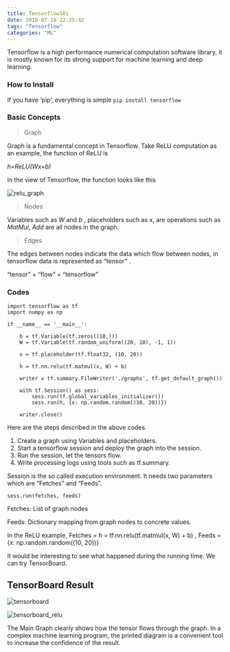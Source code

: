 ```yaml
---
title: Tensorflow101
date: 2018-07-10 22:25:42
tags: "Tensorflow"
categories: "ML" 
---
```



Tensorflow is a high performance numerical computation software library, it is mostly known for its strong support for machine learning and deep learning.

<!--more-->

### How to Install

If you have ‘pip’, everything is simple
`pip install tensorflow`

### Basic Concepts

> Graph  

Graph is a fundamental concept in Tensorflow. Take ReLU computation as an example, the function of ReLU is 

*h=ReLU(Wx+b)*

In the view of Tensorflow, the function looks like this

![relu_graph](https://user-images.githubusercontent.com/1400357/91706504-64ead000-eb76-11ea-851b-493b206b6543.png)

> Nodes  

Variables such as *W* and *b* , placeholders such as x, are operations such as *MatMul*, *Add* are all nodes in the graph.


> Edges  
>   
The edges between nodes indicate the data which flow between nodes,  in tensorflow data is represented as “tensor” .  

“tensor” + “flow”  = “tensorflow”


### Codes 


```
import tensorflow as tf
import numpy as np

if __name__ == '__main__':

	b = tf.Variable(tf.zeros((10,)))
	W = tf.Variable(tf.random_uniform((20, 10), -1, 1))

	x = tf.placeholder(tf.float32, (10, 20))

	h = tf.nn.relu(tf.matmul(x, W) + b)

	writer = tf.summary.FileWriter('./graphs', tf.get_default_graph())

	with tf.Session() as sess:
		sess.run(tf.global_variables_initializer())	
		sess.run(h, {x: np.random.random((10, 20))})

	writer.close()

```

Here are the steps described in the above codes.

1. Create a graph using Variables and placeholders.
2. Start a tensorflow session and deploy the graph into the session.
3. Run the session, let the tensors flow.
4. Write processing logs using tools such as tf.summary.

Session is the so called execution environment. It needs two parameters which are “Fetches” and “Feeds”.

`sess.run(fetches, feeds)`

Fetches: List of graph nodes

Feeds: Dictionary mapping from graph nodes to concrete values.

In the ReLU example, Fetches = h = tf.nn.relu(tf.matmul(x, W) + b) , Feeds = {x: np.random.random((10, 20))}

It would be interesting to see what happened during the running time. We can try TensorBoard.



## TensorBoard Result

![tensorboard](https://user-images.githubusercontent.com/1400357/91706508-661bfd00-eb76-11ea-8939-adc1cf806f8f.png)


![tensorboard_relu](https://user-images.githubusercontent.com/1400357/91706513-674d2a00-eb76-11ea-9b5f-932600175c6c.png)

The Main Graph clearly shows how the tensor flows through the graph. In a complex machine learning program, the printed diagram is a convenient tool to increase the confidence of the result.

